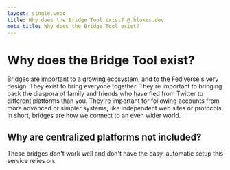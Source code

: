 ```yaml
---
layout: single.webc
title: Why does the Bridge Tool exist? @ blakes.dev
meta_title: Why does the Bridge Tool exist?
---
```

# Why does the Bridge Tool exist?
Bridges are important to a growing ecosystem, and to the Fediverse's very design. They exist to bring everyone together. They're important to bringing back the diaspora of family and friends who have fled from Twitter to different platforms than you. They're important for following accounts from more advanced or simpler systems, like independent web sites or protocols. In short, bridges are how we connect to an even wider world.

## Why are centralized platforms not included?
These bridges don't work well and don't have the easy, automatic setup this service relies on. <!-- You can find these bridges listed here. -->